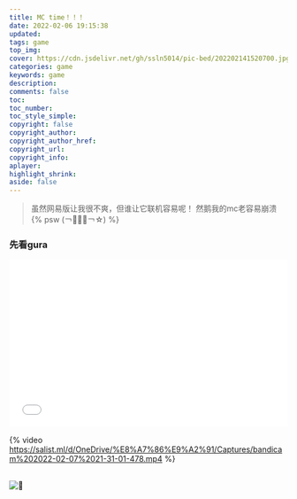 ```yaml
---
title: MC time！！！
date: 2022-02-06 19:15:38
updated:
tags: game
top_img:
cover: https://cdn.jsdelivr.net/gh/ssln5014/pic-bed/202202141520700.jpg
categories: game
keywords: game
description: 
comments: false
toc: 
toc_number:
toc_style_simple:
copyright: false
copyright_author:
copyright_author_href:
copyright_url:
copyright_info:
aplayer:
highlight_shrink:
aside: false
---
```


> 虽然网易版让我很不爽，但谁让它联机容易呢！
> 然鹅我的mc老容易崩溃
> {% psw (￢︿̫̿￢☆) %}
### 先看gura
<div style="position: relative; padding: 30% 45%;">
<iframe src="//player.bilibili.com/player.html?aid=210443162&bvid=BV1ka411z7o6&cid=478370320&page=1&as_wide=1&high_quality=1&danmaku=1" scrolling="no" border="0" frameborder="no" framespacing="0" allowfullscreen="true" style="position: absolute; width: 100%; height: 100%; left: 0; top: 0;"> </iframe>
</div>

{% video https://salist.ml/d/OneDrive/%E8%A7%86%E9%A2%91/Captures/bandicam%202022-02-07%2021-31-01-478.mp4 %}   
<br>

![🌝](https://salist.ml/d/OneDrive/%E5%9B%BE%E7%89%87/Saved%20Pictures/1.jpg)
